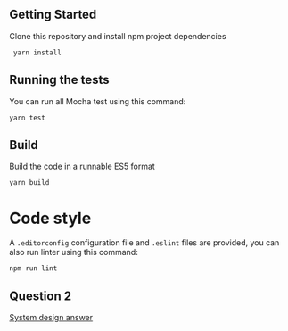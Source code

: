 
## Getting Started

Clone this repository and install npm project dependencies
```
 yarn install
```

## Running the tests

You can run all Mocha test using this command:
```
yarn test
```

## Build

Build the code in a runnable ES5 format
```
yarn build
```

# Code style

A `.editorconfig` configuration file and `.eslint` files are provided, you can also run linter using this command:
```
npm run lint
```

## Question 2
  [System design answer](https://solar-armadillo-637.notion.site/design-system-for-high-data-Input-25a4dfdfd4124889921b5065c9734296)
